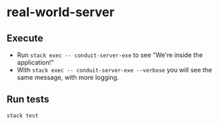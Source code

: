 # real-world-server

## Execute  

* Run `stack exec -- conduit-server-exe` to see "We're inside the application!"
* With `stack exec -- conduit-server-exe --verbose` you will see the same message, with more logging.

## Run tests

`stack test`

